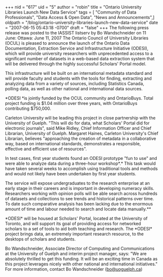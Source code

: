 +++
nid = "617"
uid = "5"
author = "robin"
title = "Ontario University Libraries Launch New Data Service"
tags = [ "Community of Data Professionals", "Data Access & Open Data", "News and Announcements",]
oldpath = "/blog/ontario-university-libraries-launch-new-data-service"
date = "2007-06-15 05:43:18 -0700"
draft = "false"
+++
The following press release was posted to the IASSIST listserv by Bo
Wandschneider on 11 June: Ottawa: June 11, 2007 The Ontario Council of
University Libraries (OCUL) is pleased to announce the launch of the
Ontario Data Documentation, Extraction Service and Infrastructure
Initiative (ODESI), which will provide university researchers with
unprecedented access to a significant number of datasets in a web-based
data extraction system that will be delivered through the highly
successful Scholars\' Portal model.

This infrastructure will be built on an international metadata standard
and will provide faculty and students with the tools for finding,
extracting and analyzing data from a variety of sources, including
Statistics Canada, polling data, as well as other national and
international data sources.

\*ODESI \*is jointly funded by the OCUL community and OntarioBuys. Total
project funding is \$1.04 million over three years, with OntarioBuys
contributing \$750,000.

Carleton University will be leading this project in close partnership
with the University of Guelph. \"This will do for data, what Scholars\'
Portal did for electronic journals\", said Mike Ridley, Chief
Information Officer and Chief Librarian, University of Guelph. Margaret
Haines, Carleton University\'s Chief Librarian, believes \"approaching
the creation of metadata in a collaborative way, based on international
standards, demonstrates a responsible, effective and efficient use of
resources\".

In test cases, first year students found an ODESI prototype \"fun to
use\" and were able to analyze data during a three-hour workshop\*.\*
This task would have taken several weeks to accomplish using traditional
tools and methods and would not likely have been undertaken by first
year students.

The service will expose undergraduates to the research enterprise at an
early stage in their careers and is important in developing numeracy
skills. Researchers working with opinion polls will be able search
across hundreds of datasets and collections to see trends and historical
patterns over time. To date such comparative analysis has been lacking
due to the enormous amount of time and labour needed to search and
locate data manually.\*\*

\*ODESI\* will be housed at Scholars\' Portal, located at the University
of Toronto, and will support its goal of providing access for networked
scholars to a set of tools to aid both teaching and research. The
\*ODESI\* project brings data, an extremely important research resource,
to the desktops of scholars and students.

Bo Wandschneider, Associate Director of Computing and Communications at
the University of Guelph and interim project manager, says: \"We are
absolutely thrilled to get this funding. It will be an exciting time in
Canada as this project leverages nicely with other national and
international initiatives.\" For more information, contact Bo
Wandschneider (<bo@uoguelph.ca>)
